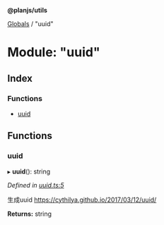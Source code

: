 **@planjs/utils**

[Globals](../README.md) / "uuid"

# Module: "uuid"

## Index

### Functions

* [uuid](_uuid_.md#uuid)

## Functions

### uuid

▸ **uuid**(): string

*Defined in [uuid.ts:5](https://github.com/planjs/utils/blob/af978cc/src/uuid.ts#L5)*

生成uuid
https://cythilya.github.io/2017/03/12/uuid/

**Returns:** string
